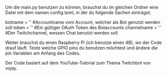 Um die main.py benutzen zu können, brauchst du im gleichen Ordner eine Datei mit dem namen config.toml, in der du folgende Sachen einträgst:

botname = '' #Accountname vom Account, welcher als Bot genutzt werden soll
token = '' #Ein gültiger OAuth Token des Botaccounts
channelname = '' #Der Twitchchannel, wessen Chat benutzt werden soll


Weiter brauchst du einen Raspberry Pi (ich benutze einen 4B), wo der Code drauf läuft. Teste welche GPIO pins du benutzen möchtest und ändere die pin Variablen am Anfang des Codes.

Der Code basiert auf dem YouTube-Tutorial zum Thema Twitchbot von vojay.
